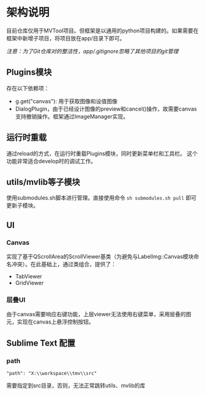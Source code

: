 # 架构说明

目前仓库仅用于MVTool项目。但框架是以通用的python项目构建的。如果需要在框架中新增子项目，将项目放在app/目录下即可。

*注意：为了Git仓库对的整洁性，app/.gitignore忽略了其他项目的git管理*

## Plugins模块
存在以下依赖项：
* g.get("canvas"): 用于获取图像和设值图像
* DialogPlugin，由于已经设计图像的preview和cancel()操作，故需要canvas支持撤销操作。框架通过ImageManager实现。

## 运行时重载
通过reload的方式，在运行时重载Plugins模块，同时更新菜单栏和工具栏。
这个功能非常适合develop时的调试工作。

## utils/mvlib等子模块
使用submodules.sh脚本进行管理。直接使用命令 `sh submodules.sh pull` 即可更新子模块。

## UI
### Canvas
实现了基于QScrollArea的ScrollViewer基类（为避免与LabelImg::Canvas模块命名冲突）。在此基础上，通过类组合，提供了：

* TabViewer
* GridViewer

### 层叠UI
由于canvas需要响应右键功能，上层viewer无法使用右键菜单，采用层叠的图元，实现在canvas上悬浮控制按钮。

## Sublime Text 配置

### path

`"path": "X:\\workspace\\tmv\\src"`

需要指定到src目录，否则，无法正常跳转utils、mvlib的库
